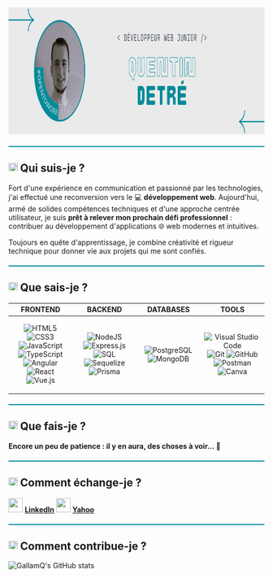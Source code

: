 <p align="center">
  <img src="https://raw.githubusercontent.com/GallamQ/GallamQ/main/assets/banner.png" alt="Bannière profil GallamQ" width="1000" height="250"/>
</p>

<hr style="border: none; height: 2px; background-color: #048b9a; margin: 20px 0;">

## <img src="https://img.icons8.com/?size=100&id=7820&format=png&color=048b9a" width="18" height="18"/> Qui suis-je ?

Fort d'une expérience en communication et passionné par les technologies, j'ai effectué une reconversion vers le 💻 **développement web**.
Aujourd'hui, armé de solides compétences techniques et d'une approche centrée utilisateur, je suis **prêt à relever mon prochain défi professionnel** : contribuer au développement d'applications 🌐 web modernes et intuitives.

Toujours en quête d'apprentissage, je combine créativité et rigueur technique pour donner vie aux projets qui me sont confiés.

<hr style="border: none; height: 2px; background-color: #048b9a; margin: 20px 0;">

## <img src="https://img.icons8.com/?size=100&id=1581&format=png&color=048b9a" width="18" height="18"/> Que sais-je ?

<table align="center">
<thead>
<tr>
<th width="25%" align="center"><b>FRONTEND</b></th>
<th width="25%" align="center"><b>BACKEND</b></th>
<th width="25%" align="center"><b>DATABASES</b></th>
<th width="25%" align="center"><b>TOOLS</b></th>
</tr>
</thead>
<tbody>
<tr>
<td align="center" valign="middle">

![HTML5](https://img.shields.io/badge/HTML5-E34F26?style=for-the-badge&logo=html5&logoColor=white)
![CSS3](https://img.shields.io/badge/CSS3-1572B6?style=for-the-badge&logo=css3&logoColor=white)
![JavaScript](https://img.shields.io/badge/javascript-%23323330.svg?style=for-the-badge&logo=javascript&logoColor=%23F7DF1E)
![TypeScript](https://img.shields.io/badge/typescript-%23007ACC.svg?style=for-the-badge&logo=typescript&logoColor=white)
![Angular](https://img.shields.io/badge/angular-%23DD0031.svg?style=for-the-badge&logo=angular&logoColor=white)
![React](https://img.shields.io/badge/react-%2320232a.svg?style=for-the-badge&logo=react&logoColor=%2361DAFB)
![Vue.js](https://img.shields.io/badge/vuejs-%2335495e.svg?style=for-the-badge&logo=vuedotjs&logoColor=%234FC08D)

</td>
<td align="center" valign="middle">

![NodeJS](https://img.shields.io/badge/node.js-6DA55F?style=for-the-badge&logo=node.js&logoColor=white)
![Express.js](https://img.shields.io/badge/express.js-%23404d59.svg?style=for-the-badge&logo=express&logoColor=%2361DAFB)
![SQL](https://img.shields.io/badge/sql-%2300f.svg?style=for-the-badge&logo=postgresql&logoColor=white)
![Sequelize](https://img.shields.io/badge/Sequelize-52B0E7?style=for-the-badge&logo=Sequelize&logoColor=white)
![Prisma](https://img.shields.io/badge/Prisma-3982CE?style=for-the-badge&logo=Prisma&logoColor=white)

</td>
<td align="center" valign="middle">

![PostgreSQL](https://img.shields.io/badge/postgresql-%23336791.svg?style=for-the-badge&logo=postgresql&logoColor=white)
![MongoDB](https://img.shields.io/badge/MongoDB-%234ea94b.svg?style=for-the-badge&logo=mongodb&logoColor=white)

</td>
<td align="center" valign="middle">

![Visual Studio Code](https://img.shields.io/badge/Visual%20Studio%20Code-0078d4.svg?style=for-the-badge&logo=visual-studio-code&logoColor=white)
![Git](https://img.shields.io/badge/git-%23F05033.svg?style=for-the-badge&logo=git&logoColor=white)
![GitHub](https://img.shields.io/badge/github-%23121011.svg?style=for-the-badge&logo=github&logoColor=white)
![Postman](https://img.shields.io/badge/Postman-FF6C37?style=for-the-badge&logo=postman&logoColor=white)
![Canva](https://img.shields.io/badge/Canva-%2300C4CC.svg?style=for-the-badge&logo=Canva&logoColor=white)

</td>
</tr>
</tbody>
</table>

<hr style="border: none; height: 2px; background-color: #048b9a; margin: 20px 0;">

## <img src="https://img.icons8.com/?size=100&id=11240&format=png&color=048b9a" width="18" height="18"/> Que fais-je ?

**Encore un peu de patience : il y en aura, des choses à voir... 👀**

<hr style="border: none; height: 2px; background-color: #048b9a; margin: 20px 0;">

## <img src="https://img.icons8.com/?size=100&id=GT6L6Gn3DzSA&format=png&color=048b9a" width="18" height="18"/> Comment échange-je ?

[<img src="https://img.icons8.com/?size=100&id=8808&format=png&color=048b9a" width="28" height="28"/>](https://www.linkedin.com/in/quentindetr%C3%A9/) [**LinkedIn**](https://www.linkedin.com/in/quentindetr%C3%A9/)
[<img src="https://img.icons8.com/?size=100&id=G3F1h1aX2vpT&format=png&color=000000" width="28" height="28"/>](mailto:quentindetre@yahoo.com) [**Yahoo**](mailto:quentindetre@yahoo.com)

<hr style="border: none; height: 2px; background-color: #048b9a; margin: 20px 0;">

## <img src="https://img.icons8.com/?size=100&id=15&format=png&color=048b9a" width="18" height="18"/> Comment contribue-je ?

![GallamQ's GitHub stats](https://github-readme-stats.vercel.app/api?username=GallamQ&show_icons=true&theme=nord)